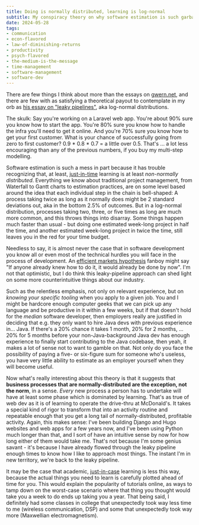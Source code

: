 ```yaml
---
title: Doing is normally distributed, learning is log-normal
subtitle: My conspiracy theory on why software estimation is such garbage 
date: 2024-05-28
tags: 
- communication
- econ-flavored
- law-of-diminishing-returns
- productivity
- psych-flavored
- the-medium-is-the-message
- time-management
- software-management
- software-dev
---
```


There are few things I think about more than the essays on
[gwern.net](https://gwern.net/index),
and there are few with as satisfying a theoretical payout
to contemplate in my orb as
[his essay on "leaky pipelines"](https://gwern.net/note/pipeline),
aka log-normal distributions.

The skulk: Say you're working on a Laravel web app.
You're about 90% sure you know how to start the app. You're
80% sure you know how to handle the infra you'll need to
get it online. And you're 70% sure you know how to get your
first customer. What is your chance of successfully going
from zero to first customer? 0.9 * 0.8 * 0.7 = a little over
0.5. That's ... a lot less encouraging than any of the
previous numbers, if you buy my multi-step modelling.

Software estimation is such a mess in part because
it has trouble recognizing that, at least,
[just-in-time](https://www.johndcook.com/blog/2010/03/03/just-in-case-versus-just-in-time/)
learning is at least *non-normally distributed*.
Everything we know about traditional project management,
from Waterfall to Gantt charts to estimation practices,
are on some level based around the idea that each individual
step in the chain is bell-shaped: A process taking twice as
long as it normally does might be 2 standard deviations out,
aka in the bottom 2.5% of outcomes. But in a log-normal
distribution, processes taking two, three, or five times as
long are much more common, and this throws things into
disarray. Some things happen much faster than usual - but
doing one estimated week-long project in half the time,
and another estimated week-long project in twice the time,
still leaves you in the red for your time budget.

Needless to say, it is almost never the case that in
software development you know all or even most of the 
technical hurdles you will face in the process of development.
An 
[efficient markets hypothesis](https://en.wikipedia.org/wiki/Efficient-market_hypothesis)
fanboy might say "If anyone already knew how to do it, it would
already be done by now". I'm not that optimistic, but
I do think this leaky-pipeline approach can shed light
on some more counterintuitive things about our industry.

Such as the relentless emphasis, not only on relevant experience,
but on *knowing your specific tooling* when you apply to a given
job. You and I might be hardcore enough computer geeks that we
can pick up any language and be productive in it within a few
weeks, but if that doesn't hold for the *median* software
developer, then employers really are justified in deciding that
e.g. they only want to hire Java devs with previous experience
in... Java. If there's a 20% chance it takes 1 month, 20% for
2 months, ... 20% for 5 months before your non-Java-background
Java dev has enough experience to finally start contributing
to the Java codebase, then yeah, it makes a lot of sense not
to want to gamble on that. Not only do you face the possibility
of paying a five- or six-figure sum for someone who's useless,
you have very little ability to estimate as an employer
yourself when they will become useful.

Now what's really interesting about this theory is that
it suggests that **business processes that are normally-distributed
are the exception, not the norm**, in a sense.
*Every* new process a person has to undertake will have at
least some phase which is dominated by learning. That's as
true of web dev as it is of learning to operate the drive-thru
at McDonald's. It takes a special kind of rigor to transform
that into an activity routine and repeatable enough that you
get a long tail of normally-distributed, profitable activity.
Again, this makes sense: I've been building Django and Hugo
websites and web apps for a few years now, and I've been using
Python much longer than that, and I sort of have an intuitive
sense by now for how long either of them would take me. 
That's not because I'm some genius savant - it's because I have
already flowed through the leaky pipeline enough times
to know how I like to approach most things. The instant I'm
in new territory, we're back to the leaky pipeline. 

It may be the case that academic,
[just-in-case](https://www.johndcook.com/blog/2010/03/03/just-in-case-versus-just-in-time/) 
learning is less this way, because
the actual things you need to learn is carefully plotted
ahead of time for you. This would explain the popularity of
tutorials online, as ways to tamp down on the worst-case
scenario where that thing you thought would take you a week
to do ends up taking you a year. That being said, I definitely
had some classes in college that unexpectedly took way less
time to me (wireless communication, DSP) and some that
unexpectedly took way more (Maxwellian electromagnetism).
